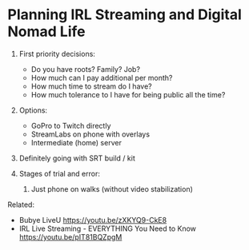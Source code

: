 # Planning IRL Streaming and Digital Nomad Life

1. First priority decisions:
    * Do you have roots? Family? Job?
    * How much can I pay additional per month?
    * How much time to stream do I have?
    * How much tolerance to I have for being public all the time?

1. Options:
    * GoPro to Twitch directly
    * StreamLabs on phone with overlays
    * Intermediate (home) server

1. Definitely going with SRT build / kit

1. Stages of trial and error:
    1. Just phone on walks (without video stabilization) 

Related:

* Bubye LiveU
  <https://youtu.be/zXKYQ9-CkE8>
* IRL Live Streaming - EVERYTHING You Need to Know
  <https://youtu.be/pIT81BQZpgM>
